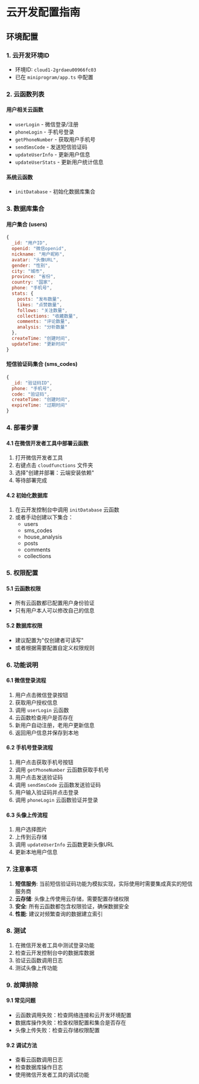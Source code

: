# 云开发配置指南

## 环境配置

### 1. 云开发环境ID
- 环境ID: `cloud1-2grdaeu00966fc03`
- 已在 `miniprogram/app.ts` 中配置

### 2. 云函数列表

#### 用户相关云函数
- `userLogin` - 微信登录/注册
- `phoneLogin` - 手机号登录
- `getPhoneNumber` - 获取用户手机号
- `sendSmsCode` - 发送短信验证码
- `updateUserInfo` - 更新用户信息
- `updateUserStats` - 更新用户统计信息

#### 系统云函数
- `initDatabase` - 初始化数据库集合

### 3. 数据库集合

#### 用户集合 (users)
```javascript
{
  _id: "用户ID",
  openid: "微信openid",
  nickname: "用户昵称",
  avatar: "头像URL",
  gender: "性别",
  city: "城市",
  province: "省份",
  country: "国家",
  phone: "手机号",
  stats: {
    posts: "发布数量",
    likes: "点赞数量",
    follows: "关注数量",
    collections: "收藏数量",
    comments: "评论数量",
    analysis: "分析数量"
  },
  createTime: "创建时间",
  updateTime: "更新时间"
}
```

#### 短信验证码集合 (sms_codes)
```javascript
{
  _id: "验证码ID",
  phone: "手机号",
  code: "验证码",
  createTime: "创建时间",
  expireTime: "过期时间"
}
```

### 4. 部署步骤

#### 4.1 在微信开发者工具中部署云函数

1. 打开微信开发者工具
2. 右键点击 `cloudfunctions` 文件夹
3. 选择"创建并部署：云端安装依赖"
4. 等待部署完成

#### 4.2 初始化数据库

1. 在云开发控制台中调用 `initDatabase` 云函数
2. 或者手动创建以下集合：
   - users
   - sms_codes
   - house_analysis
   - posts
   - comments
   - collections

### 5. 权限配置

#### 5.1 云函数权限
- 所有云函数都已配置用户身份验证
- 只有用户本人可以修改自己的信息

#### 5.2 数据库权限
- 建议配置为"仅创建者可读写"
- 或者根据需要配置自定义权限规则

### 6. 功能说明

#### 6.1 微信登录流程
1. 用户点击微信登录按钮
2. 获取用户授权信息
3. 调用 `userLogin` 云函数
4. 云函数检查用户是否存在
5. 新用户自动注册，老用户更新信息
6. 返回用户信息并保存到本地

#### 6.2 手机号登录流程
1. 用户点击获取手机号按钮
2. 调用 `getPhoneNumber` 云函数获取手机号
3. 用户点击发送验证码
4. 调用 `sendSmsCode` 云函数发送验证码
5. 用户输入验证码并点击登录
6. 调用 `phoneLogin` 云函数验证并登录

#### 6.3 头像上传流程
1. 用户选择图片
2. 上传到云存储
3. 调用 `updateUserInfo` 云函数更新头像URL
4. 更新本地用户信息

### 7. 注意事项

1. **短信服务**: 当前短信验证码功能为模拟实现，实际使用时需要集成真实的短信服务商
2. **云存储**: 头像上传使用云存储，需要配置存储权限
3. **安全**: 所有云函数都包含权限验证，确保数据安全
4. **性能**: 建议对频繁查询的数据建立索引

### 8. 测试

1. 在微信开发者工具中测试登录功能
2. 检查云开发控制台中的数据库数据
3. 验证云函数调用日志
4. 测试头像上传功能

### 9. 故障排除

#### 9.1 常见问题
- 云函数调用失败：检查网络连接和云开发环境配置
- 数据库操作失败：检查权限配置和集合是否存在
- 头像上传失败：检查云存储权限配置

#### 9.2 调试方法
- 查看云函数调用日志
- 检查数据库操作日志
- 使用微信开发者工具的调试功能

